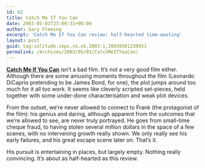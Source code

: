 ```yaml
---
id: 62
title: Catch Me If You Can
date: 2003-05-01T23:09:31+00:00
author: Gary Fleming
excerpt: 'Catch Me If You Can review: half-hearted time-wasting'
layout: post
guid: tag:solitude.vkps.co.uk,2003:1,20030501230931
permalink: /Archives/2003/05/01/CatchMeIfYouCan/
---
```

**[Catch Me If You Can](http://www.dreamworks.com/catchthem/)** isn&#8217;t a bad film. It&#8217;s not a very good film either. Although there are some amusing moments throughout the film (Leonardo DiCaprio pretending to be James Bond, for one), the plot jumps around too much for it all too work. It seems like cleverly scripted set-pieces, held together with some under-done characterisation and weak plot devices.

From the outset, we&#8217;re never allowed to connect to Frank (the protagonist of the film): his genius and daring, although apparent from the outcomes that we&#8217;re allowed to see, are never truly portrayed. He goes from small-time cheque fraud, to having stolen several million dollars in the space of a few scenes, with no intervening growth really shown. We only really see his early failures, and his great escape scene later on. That&#8217;s it.

His pursuit is entertaining in places, but largely empty. Nothing really convincing. It&#8217;s about as half-hearted as this review.